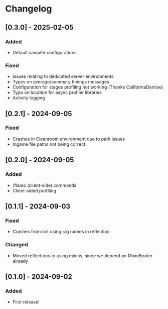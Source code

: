 # Changelog

## [0.3.0] - 2025-02-05

### Added
- Default sampler configurations

### Fixed
- Issues relating to dedicated server environments
- Typos on average/summary timings messages
- Configuration for stages profiling not working (Thanks CaliforniaDemise)
- Typo on location for async profiler libraries
- Activity logging

## [0.2.1] - 2024-09-05

### Fixed
- Crashes in Cleanroom environment due to path issues
- Ingame file paths not being correct

## [0.2.0] - 2024-09-05

### Added
- /flarec (client-side) commands
- Client-sided profiling

## [0.1.1] - 2024-09-03

### Fixed
- Crashes from not using srg names in reflection

### Changed
- Moved reflections to using mixins, since we depend on MixinBooter already

## [0.1.0] - 2024-09-02

### Added
- First release!